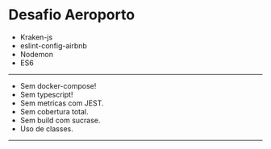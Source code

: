 Desafio Aeroporto
===========

- Kraken-js
- eslint-config-airbnb
- Nodemon
- ES6

-----------------------
 - Sem docker-compose!
 - Sem typescript!
 - Sem metricas com JEST.
 - Sem cobertura total.
 - Sem build com sucrase.
 - Uso de classes.

 --------------------